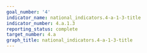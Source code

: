 ```yaml
---
goal_number: '4'
indicator_name: national_indicators.4-a-1-3-title
indicator_number: 4.a.1.3
reporting_status: complete
target_number: 4.a
graph_title: national_indicators.4-a-1-3-title
---
```

